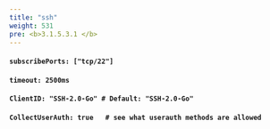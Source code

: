 ```yaml
---
title: "ssh"
weight: 531
pre: <b>3.1.5.3.1 </b>
---
```



#### `subscribePorts: ["tcp/22"]`

#### `timeout: 2500ms`

#### `ClientID: "SSH-2.0-Go" # Default: "SSH-2.0-Go"`

#### `CollectUserAuth: true   # see what userauth methods are allowed`

